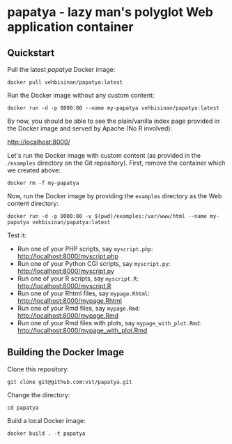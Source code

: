 # papatya - lazy man's polyglot Web application container

## Quickstart

Pull the latest *papatya* Docker image:

```
docker pull vehbisinan/papatya:latest
```

Run the Docker image without any custom content:

```
docker run -d -p 8000:80 --name my-papatya vehbisinan/papatya:latest
```

By now, you should be able to see the plain/vanilla index page
provided in the Docker image and served by Apache (No R involved):

[http://localhost:8000/](http://localhost:8000/)


Let's run the Docker image with custom content (as provided in the
`/examples` directory on the Git repository). First, remove the
container which we created above:

```
docker rm -f my-papatya
```

Now, run the Docker image by providing the `examples` directory as the
Web content directory:

```
docker run -d -p 8000:80 -v $(pwd)/examples:/var/www/html --name my-papatya vehbisinan/papatya:latest
```

Test it:

- Run one of your PHP scripts, say `myscript.php`: [http://localhost:8000/myscript.php](http://localhost:8000/myscript.php)
- Run one of your Python CGI scripts, say `myscript.py`: [http://localhost:8000/myscript.py](http://localhost:8000/myscript.py)
- Run one of your R scripts, say `myscript.R`: [http://localhost:8000/myscript.R](http://localhost:8000/myscript.R)
- Run one of your Rhtml files, say `mypage.Rhtml`: [http://localhost:8000/mypage.Rhtml](http://localhost:8000/mypage.Rhtml)
- Run one of your Rmd files, say `mypage.Rmd`: [http://localhost:8000/mypage.Rmd](http://localhost:8000/mypage.Rmd)
- Run one of your Rmd files with plots, say `mypage_with_plot.Rmd`: [http://localhost:8000/mypage\_with\_plot.Rmd](http://localhost:8000/mypage_with_plot.Rmd)

## Building the Docker Image

Clone this repository:

```
git clone git@github.com:vst/papatya.git
```

Change the directory:

```
cd papatya
```

Build a local Docker image:

```
docker build . -t papatya
```
